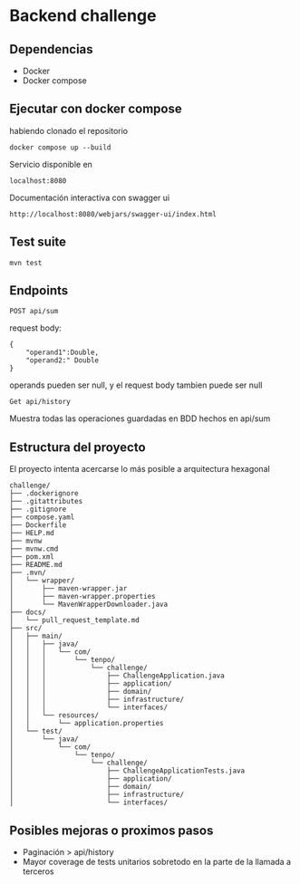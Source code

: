 # Backend challenge

## Dependencias
- Docker
- Docker compose

## Ejecutar con docker compose

habiendo clonado el repositorio

    docker compose up --build

Servicio disponible en 

    localhost:8080
Documentación interactiva con swagger ui

    http://localhost:8080/webjars/swagger-ui/index.html
    	
## Test suite

    mvn test

## Endpoints

    POST api/sum
request body:

    {
        "operand1":Double,
        "operand2:" Double
    }
operands pueden ser null, y el request body tambien puede ser null

    Get api/history
Muestra todas las operaciones guardadas en BDD hechos en api/sum

   ## Estructura del proyecto
   El proyecto intenta acercarse lo más posible a arquitectura hexagonal

```
challenge/
├── .dockerignore
├── .gitattributes
├── .gitignore
├── compose.yaml
├── Dockerfile
├── HELP.md
├── mvnw
├── mvnw.cmd
├── pom.xml
├── README.md
├── .mvn/
│   └── wrapper/
│       ├── maven-wrapper.jar
│       ├── maven-wrapper.properties
│       └── MavenWrapperDownloader.java
├── docs/
│   └── pull_request_template.md
├── src/
│   ├── main/
│   │   ├── java/
│   │   │   └── com/
│   │   │       └── tenpo/
│   │   │           └── challenge/
│   │   │               ├── ChallengeApplication.java
│   │   │               ├── application/
│   │   │               ├── domain/
│   │   │               ├── infrastructure/
│   │   │               └── interfaces/
│   │   └── resources/
│   │       └── application.properties
│   └── test/
│       └── java/
│           └── com/
│               └── tenpo/
│                   └── challenge/
│                       ├── ChallengeApplicationTests.java
│                       ├── application/
│                       ├── domain/
│                       ├── infrastructure/
│                       └── interfaces/
```

## Posibles mejoras o proximos pasos
- Paginación  > api/history
- Mayor coverage de tests unitarios sobretodo en la parte de la llamada a terceros
 